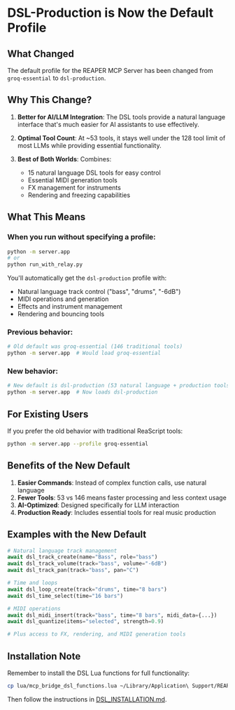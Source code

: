 # DSL-Production is Now the Default Profile

## What Changed

The default profile for the REAPER MCP Server has been changed from `groq-essential` to `dsl-production`.

## Why This Change?

1. **Better for AI/LLM Integration**: The DSL tools provide a natural language interface that's much easier for AI assistants to use effectively.

2. **Optimal Tool Count**: At ~53 tools, it stays well under the 128 tool limit of most LLMs while providing essential functionality.

3. **Best of Both Worlds**: Combines:
   - 15 natural language DSL tools for easy control
   - Essential MIDI generation tools
   - FX management for instruments
   - Rendering and freezing capabilities

## What This Means

### When you run without specifying a profile:
```bash
python -m server.app
# or
python run_with_relay.py
```

You'll automatically get the `dsl-production` profile with:
- Natural language track control ("bass", "drums", "-6dB")
- MIDI operations and generation
- Effects and instrument management
- Rendering and bouncing tools

### Previous behavior:
```bash
# Old default was groq-essential (146 traditional tools)
python -m server.app  # Would load groq-essential
```

### New behavior:
```bash
# New default is dsl-production (53 natural language + production tools)
python -m server.app  # Now loads dsl-production
```

## For Existing Users

If you prefer the old behavior with traditional ReaScript tools:
```bash
python -m server.app --profile groq-essential
```

## Benefits of the New Default

1. **Easier Commands**: Instead of complex function calls, use natural language
2. **Fewer Tools**: 53 vs 146 means faster processing and less context usage
3. **AI-Optimized**: Designed specifically for LLM interaction
4. **Production Ready**: Includes essential tools for real music production

## Examples with the New Default

```python
# Natural language track management
await dsl_track_create(name="Bass", role="bass")
await dsl_track_volume(track="bass", volume="-6dB")
await dsl_track_pan(track="bass", pan="C")

# Time and loops
await dsl_loop_create(track="drums", time="8 bars")
await dsl_time_select(time="16 bars")

# MIDI operations
await dsl_midi_insert(track="bass", time="8 bars", midi_data={...})
await dsl_quantize(items="selected", strength=0.9)

# Plus access to FX, rendering, and MIDI generation tools
```

## Installation Note

Remember to install the DSL Lua functions for full functionality:
```bash
cp lua/mcp_bridge_dsl_functions.lua ~/Library/Application\ Support/REAPER/Scripts/
```

Then follow the instructions in [DSL_INSTALLATION.md](DSL_INSTALLATION.md).